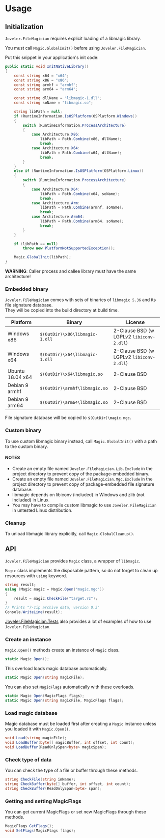 # Usage

## Initialization

`Joveler.FileMagician` requires explicit loading of a libmagic library.

You must call `Magic.GlobalInit()` before using `Joveler.FileMagician`.

Put this snippet in your application's init code:

```cs
public static void InitNativeLibrary()
{
    const string x64 = "x64";
    const string x86 = "x86";
    const string armhf = "armhf";
    const string arm64 = "arm64";

    const string dllName = "libmagic-1.dll";
    const string soName = "libmagic.so";

    string libPath = null;
    if (RuntimeInformation.IsOSPlatform(OSPlatform.Windows))
    {
        switch (RuntimeInformation.ProcessArchitecture)
        {
            case Architecture.X86:
                libPath = Path.Combine(x86, dllName);
                break;
            case Architecture.X64:
                libPath = Path.Combine(x64, dllName);
                break;
        }
    }
    else if (RuntimeInformation.IsOSPlatform(OSPlatform.Linux))
    {
        switch (RuntimeInformation.ProcessArchitecture)
        {
            case Architecture.X64:
                libPath = Path.Combine(x64, soName);
                break;
            case Architecture.Arm:
                libPath = Path.Combine(armhf, soName);
                break;
            case Architecture.Arm64:
                libPath = Path.Combine(arm64, soName);
                break;
        }
    }

    if (libPath == null)
        throw new PlatformNotSupportedException();

    Magic.GlobalInit(libPath);
}
```

**WARNING**: Caller process and callee library must have the same architecture!

### Embedded binary

`Joveler.FileMagician` comes with sets of binaries of `libmagic 5.36` and its file signature database.  
They will be copied into the build directory at build time.

| Platform         | Binary                         | License                 |
|------------------|--------------------------------|-------------------------|
| Windows x86      | `$(OutDir)\x86\libmagic-1.dll` | 2-Clause BSD (w LGPLv2 `libiconv-2.dll`) |
| Windows x64      | `$(OutDir)\x64\libmagic-1.dll` | 2-Clause BSD (w LGPLv2 `libiconv-2.dll`) |
| Ubuntu 18.04 x64 | `$(OutDir)\x64\libmagic.so`    | 2-Clause BSD |
| Debian 9 armhf   | `$(OutDir)\armhf\libmagic.so`  | 2-Clause BSD |
| Debian 9 arm64   | `$(OutDir)\arm64\libmagic.so`  | 2-Clause BSD |

File signature database will be copied to `$(OutDir)\magic.mgc`.

### Custom binary

To use custom libmagic binary instead, call `Magic.GlobalInit()` with a path to the custom binary.

#### NOTES

- Create an empty file named `Joveler.FileMagician.Lib.Exclude` in the project directory to prevent copy of the package-embedded binary.
- Create an empty file named `Joveler.FileMagician.Mgc.Exclude` in the project directory to prevent copy of package-embedded file signature database.
- libmagic depends on libiconv (included) in Windows and zlib (not included) in Linux.
- You may have to compile custom libmagic to use `Joveler.FileMagician` in untested Linux distribution.

### Cleanup

To unload libmagic library explicitly, call `Magic.GlobalCleanup()`.

## API

`Joveler.FileMagician` provides `Magic` class, a wrapper of `libmagic`.

`Magic` class implements the disposable pattern, so do not forget to clean up resources with `using` keyword.

```csharp
string result;
using (Magic magic = Magic.Open("magic.mgc"))
{
    result = magic.CheckFile("target.7z");
}
// Prints "7-zip archive data, version 0.3"
Console.WriteLine(result);
```

[Joveler.FileMagician.Tests](./Joveler.FileMagician.Tests) also provides a lot of examples of how to use `Joveler.FileMagician`.

### Create an instance

`Magic.Open()` methods create an instance of `Magic` class.

```csharp
static Magic Open();

```

This overload loads magic database automatically.

```csharp
static Magic Open(string magicFile);
```

You can also set `MagicFlags` automatically with these overloads.

```csharp
static Magic Open(MagicFlags flags);
static Magic Open(string magicFile, MagicFlags flags);
```

### Load magic database

Magic database must be loaded first after creating a `Magic` instance unless you loaded it with `Magic.Open()`.

```csharp
void Load(string magicFile);
void LoadBuffer(byte[] magicBuffer, int offset, int count);
void LoadBuffer(ReadOnlySpan<byte> magicSpan);
```

### Check type of data

You can check the type of a file or buffer through these methods.

```csharp
string CheckFile(string inName);
string CheckBuffer(byte[] buffer, int offset, int count);
string CheckBuffer(ReadOnlySpan<byte> span);
```

### Getting and setting MagicFlags

You can get current MagicFlags or set new MagicFlags through these methods.

```csharp
MagicFlags GetFlags();
void SetFlags(MagicFlags flags);
```
